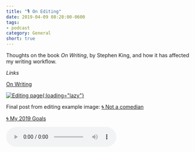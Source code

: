 ```yaml
---
title: "🎙 On Editing"
date: 2019-04-09 08:28:00-0600
tags:
- podcast
category: General
short: true
---
```


Thoughts on the book *On Writing*, by Stephen King, and how it has affected my writing workflow.

*Links*

[On Writing](https://en.wikipedia.org/wiki/On_Writing:_A_Memoir_of_the_Craft)

<a href="https://www.bennorris.blog/uploads/2019/9bf3c08475.jpg">![Editing page](https://www.bennorris.blog/uploads/2019/9bf3c08475.jpg){:loading="lazy"}</a>

Final post from editing example image: [🌀 Not a comedian](https://www.bennorris.org/2019/04/01/not-a-comedian.html)

[🌀 My 2019 Goals](https://www.bennorris.org/2019/01/01/my-goals.html)

<audio controls="controls" src="https://www.bennorris.blog/uploads/2019/82b2b7d604.mp3" />

